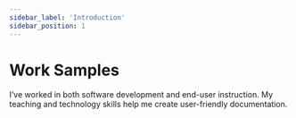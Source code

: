 ```yaml
---
sidebar_label: 'Introduction'
sidebar_position: 1
---
```


# Work Samples

 I’ve worked in both software development and end-user instruction. My teaching and technology skills help me create user-friendly documentation.